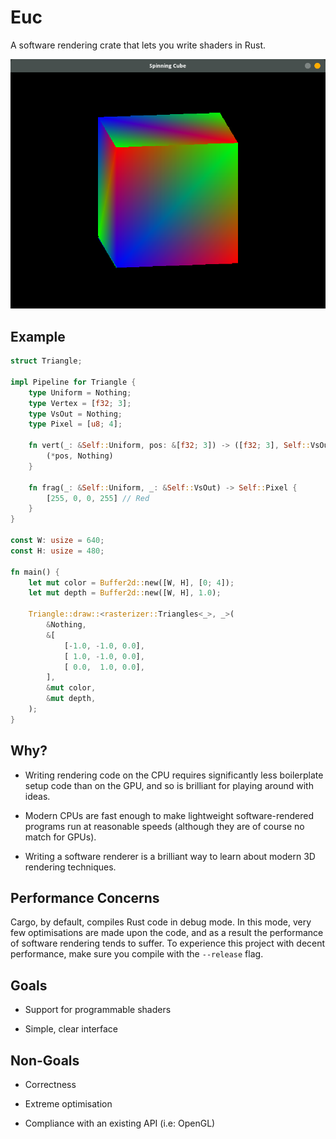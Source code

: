 # Euc

A software rendering crate that lets you write shaders in Rust.

![Spinning Cube](misc/cube.png)

## Example

```rust
struct Triangle;

impl Pipeline for Triangle {
    type Uniform = Nothing;
    type Vertex = [f32; 3];
    type VsOut = Nothing;
    type Pixel = [u8; 4];

    fn vert(_: &Self::Uniform, pos: &[f32; 3]) -> ([f32; 3], Self::VsOut) {
        (*pos, Nothing)
    }

    fn frag(_: &Self::Uniform, _: &Self::VsOut) -> Self::Pixel {
        [255, 0, 0, 255] // Red
    }
}

const W: usize = 640;
const H: usize = 480;

fn main() {
    let mut color = Buffer2d::new([W, H], [0; 4]);
    let mut depth = Buffer2d::new([W, H], 1.0);

    Triangle::draw::<rasterizer::Triangles<_>, _>(
        &Nothing,
        &[
            [-1.0, -1.0, 0.0],
            [ 1.0, -1.0, 0.0],
            [ 0.0,  1.0, 0.0],
        ],
        &mut color,
        &mut depth,
    );
}
```

## Why?

- Writing rendering code on the CPU requires significantly less boilerplate setup code than on the GPU, and so is brilliant for playing around with ideas.

- Modern CPUs are fast enough to make lightweight software-rendered programs run at reasonable speeds (although they are of course no match for GPUs).

- Writing a software renderer is a brilliant way to learn about modern 3D rendering techniques.

## Performance Concerns

Cargo, by default, compiles Rust code in debug mode.
In this mode, very few optimisations are made upon the code, and as a result the performance of software rendering tends to suffer.
To experience this project with decent performance, make sure you compile with the `--release` flag.

## Goals

- Support for programmable shaders

- Simple, clear interface

## Non-Goals

- Correctness

- Extreme optimisation

- Compliance with an existing API (i.e: OpenGL)
